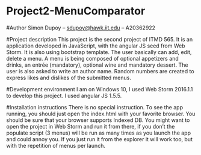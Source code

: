 # Project2-MenuComparator

#Author
Simon Dupoy – sdupoy@hawk.iit.edu – A20362922

#Project description
This project is the second project of ITMD 565. It is an application developed in JavaScript, with the angular JS seed from Web Storm. It is also using bootstrap template. The user basically can add, edit, delete a menu. A menu is being composed of optional appetizers and drinks, an entrée (mandatory), optional wine and mandatory dessert. The user is also asked to write an author name. Random numbers are created to express likes and dislikes of the submitted menus.

#Development environment
I am on Windows 10, I used Web Storm 2016.1.1 to develop this project. I used angular JS 1.5.5.

#Installation instructions
There is no special instruction. To see the app running, you should just open the index.html with your favorite browser. You should be sure that your browser supports Indexed DB. You might want to open the project in Web Storm and run it from there, if you don’t the populate script (3 menus) will be run as many times as you launch the app and could annoy you. If you just run it from the explorer it will work too, but with the repetition of menus per launch.
